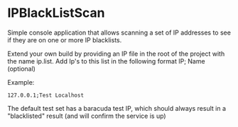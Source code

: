 # IPBlackListScan
Simple console application that allows scanning a set of IP addresses to see if they are on one or more IP blacklists.

Extend your own build by providing an IP file in the root of the project with the name ip.list. Add Ip's to this list in the following format IP; Name (optional)

Example:
```
127.0.0.1;Test Localhost
```

The default test set has a baracuda test IP, which should always result in a "blacklisted" result (and will confirm the service is up)

